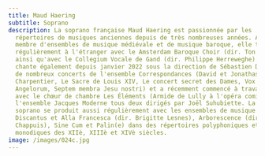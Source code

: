```yaml
---
title: Maud Haering
subtitle: Soprano
description: La soprano française Maud Haering est passionnée par les
  répertoires de musiques anciennes depuis de très nombreuses années. A la fois
  membre d'ensembles de musique médiévale et de musique baroque, elle travaille
  régulièrement à l'étranger avec le Amsterdam Baroque Choir (dir. Ton Koopman)
  ainsi qu'avec le Collegium Vocale de Gand (dir. Philippe Herreweghe). Elle
  chante également depuis janvier 2022 sous la direction de Sébastien Daucé lors
  de nombreux concerts de l'ensemble Correspondances (David et Jonathas de
  Charpentier, Le Sacre de Louis XIV, Le concert secret des Dames, Vox
  Angelorum, Septem membra Jesu nostri) et a récemment commencé à travailler
  avec le chœur de chambre Les Éléments (Armide de Lully à l'opéra comique) et
  l'ensemble Jacques Moderne tous deux dirigés par Joël Suhubiette. La jeune
  soprano se produit aussi régulièrement avec les ensembles de musique médiévale
  Discantus et Alla Francesca (dir. Brigitte Lesnes), Arborescence (dir. David
  Chappuis), Sine Cum et Palin(e) dans des répertoires polyphoniques et
  monodiques des XIIè, XIIIè et XIVè siècles.
image: /images/024c.jpg
---
```

